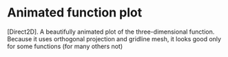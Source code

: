 # Animated function plot

[Direct2D]. A beautifully animated plot of the three-dimensional function.
Because it uses orthogonal projection and gridline mesh, it looks good only for
some functions (for many others not)
